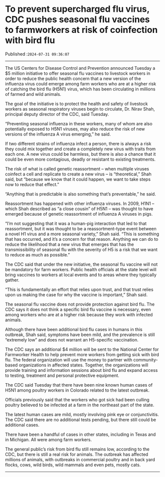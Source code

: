 # To prevent supercharged flu virus, CDC pushes seasonal flu vaccines to farmworkers at risk of coinfection with bird flu

Published :`2024-07-31 09:36:07`

---

The US Centers for Disease Control and Prevention announced Tuesday a $5 million initiative to offer seasonal flu vaccines to livestock workers in order to reduce the public health concern that a new version of the influenza virus could emerge among farm workers who are at a higher risk of catching the bird flu (H5N1) virus, which has been circulating in millions of farmed and wild animals.

The goal of the initiative is to protect the health and safety of livestock workers as seasonal respiratory viruses begin to circulate, Dr. Nirav Shah, principal deputy director of the CDC, said Tuesday.

“Preventing seasonal influenza in these workers, many of whom are also potentially exposed to H5N1 viruses, may also reduce the risk of new versions of the influenza A virus emerging,” he said.

If two different strains of influenza infect a person, there is always a risk they could mix together and create a completely new virus with traits from each one. A new virus could be harmless, but there is also a chance that it could be even more contagious, deadly or resistant to existing treatments.

The risk of what is called genetic reassortment – when multiple viruses coinfect a cell and replicate to create a new virus – is “theoretical,” Shah said, but “because we know that it could happen, we want to take steps now to reduce that effect.”

“Anything that is predictable is also something that’s preventable,” he said.

Reassortment has happened with other influenza viruses. In 2009, H1N1 – which Shah described as “a close cousin” of H5N1 – was thought to have emerged because of genetic reassortment of influenza A viruses in pigs.

“I’m not suggesting that it was a human-pig interaction that led to that reassortment, but it was thought to be a reassortment-type event between a novel H1 virus and a more seasonal variety,” Shah said. “This is something that has occurred, and it’s a concern for that reason. Anything we can do to reduce the likelihood that a new virus that emerges that has the transmissibility of seasonal flu with the severity of H5 is a risk that we want to reduce as much as possible.”

The CDC said that under the new initiative, the seasonal flu vaccine will not be mandatory for farm workers. Public health officials at the state level will bring vaccines to workers at local events and to areas where they typically gather.

“This is fundamentally an effort that relies upon trust, and that trust relies upon us making the case for why the vaccine is important,” Shah said.

The seasonal flu vaccine does not provide protection against bird flu. The CDC says it does not think a specific bird flu vaccine is necessary, even among workers who are at a higher risk because they work with infected animals.

Although there have been additional bird flu cases in humans in this outbreak, Shah said, symptoms have been mild, and the prevalence is still “extremely low” and does not warrant an H5-specific vaccination.

The CDC says an additional $4 million will be sent to the National Center for Farmworker Health to help prevent more workers from getting sick with bird flu. The federal organization will use the money to partner with community-based organizations in affected states. Together, the organizations will provide training and information sessions about bird flu and expand access to testing, treatment and personal protective equipment.

The CDC said Tuesday that there have been nine known human cases of H5N1 among poultry workers in Colorado related to the latest outbreak.

Officials previously said that the workers who got sick had been culling poultry believed to be infected at a farm in the northeast part of the state.

The latest human cases are mild, mostly involving pink eye or conjunctivitis. The CDC said there are no additional tests pending, but there still could be additional cases.

There have been a handful of cases in other states, including in Texas and in Michigan. All were among farm workers.

The general public’s risk from bird flu still remains low, according to the CDC, but there is still a real risk for animals. The outbreak has affected millions of animals, with outbreaks in commercial poultry and in back yard flocks, cows, wild birds, wild mammals and even pets, mostly cats.

---

